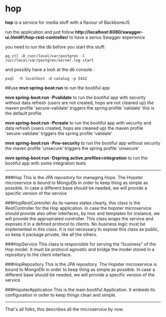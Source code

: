 # hop


**hop** is a service for media stuff with a flavour of BackboneJS
  
run the application and just follow **http://localhost:8080/swagger-ui.html#!/hop-rest-controller/** to have a serius Swagger experience

you need to run the db before you start this stuff:
```
pg_ctl -D /usr/local/var/postgres -l /usr/local/var/postgres/server.log start
```

and possibly have a look at the db console :
```
psql  -h localhost -d catalog -p 5432
```

##use
**mvn spring-boot:run**
   to run the bootiful app

**mvn spring-boot:run -Pvalidate**
      to run the bootiful app with security without data refresh (users are not created, hops are not cleaned up)
      the maven profile 'secure-validate' triggers the spring profile 'validate'
      this is the default profile

**mvn spring-boot:run -Pcreate**
      to run the bootiful app with security and data refresh (users created, hops are cleaned up)
      the maven profile 'secure-validate' triggers the spring profile 'validate'
      
**mvn spring-boot:run -Pno-security**
      to run the bootiful app without security
      the maven profile 'unsecure' triggers the spring profile 'unsecure'

**mvn spring-boot:run -Dspring.active.profiles=integration**
   to run the bootiful app with some integration tests



---  

###Hop
This is the JPA repository for managing Hops.
The Hopster microservice is bound to MongoDb in order to keep thing as simple as possible. 
In case a different base should be needed, we will provide a specific version of the service

###HopRestController 
As its names states clearly, this class is the RestController for the Hop application.
In case the hopster microservice should provide also other interfaces, by mvc and templates for instance, we will provide the appropriated controller.
This class wraps the service and exposes it in a defined protocol to clients.
No business logic must be implemented in this class.
It is not necessary to expose this class as public, so keep it package private, like all the others.  

###HopService 
This class is responsible for serving the "business" of the Hop model.
It must be protocol agnostic and bridge the model stored in a repository to the client interface.  

###HopRepository
This is the JPA repository.
The Hopster microservice is bound to MongoDb in order to keep thing as simple as possible.
In case a different base should be needed, we will provide a specific version of the service

###HopsterApplication
This is the main bootiful Application.
It embeds its configuration in order to keep things clean and simple.

---
That's all folks, this describes all the microservice by now.

